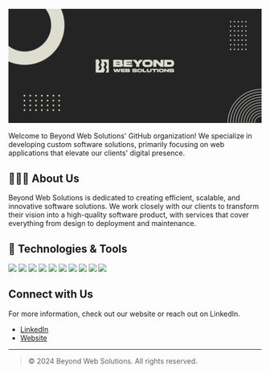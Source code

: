 ![Beyond Web Solutions Logo](../assets/banner.jpg)

Welcome to Beyond Web Solutions' GitHub organization! We specialize in developing custom software solutions, primarily focusing on web applications that elevate our clients' digital presence.

## 🧑🏻‍💻 About Us
Beyond Web Solutions is dedicated to creating efficient, scalable, and innovative software solutions. We work closely with our clients to transform their vision into a high-quality software product, with services that cover everything from design to deployment and maintenance.

## 🔧 Technologies & Tools
![](https://img.shields.io/badge/Code-TypeScript-informational?style=flat&logo=typescript&logoColor=white&color=DDDDD0)
![](https://img.shields.io/badge/Code-NEXT.js-informational?style=flat&logo=next.js&logoColor=white&color=DDDDD0)
![](https://img.shields.io/badge/Code-NestJS-informational?style=flat&logo=nestjs&logoColor=white&color=DDDDD0)
![](https://img.shields.io/badge/Code-React-informational?style=flat&logo=react&logoColor=white&color=DDDDD0)
![](https://img.shields.io/badge/Tools-PostgreSQL-informational?style=flat&logo=postgresql&logoColor=white&color=DDDDD0)
![](https://img.shields.io/badge/Tools-Supabase-informational?style=flat&logo=supabase&logoColor=white&color=DDDDD0)
![](https://img.shields.io/badge/Tools-Docker-informational?style=flat&logo=docker&logoColor=white&color=DDDDD0)
![](https://img.shields.io/badge/Editor-JetBrains-informational?style=flat&logo=jetbrains&logoColor=white&color=DDDDD0)
![](https://img.shields.io/badge/Hosting-Vercel-informational?style=flat&logo=vercel&logoColor=white&color=DDDDD0)
![](https://img.shields.io/badge/Hosting-Cloudflare-informational?style=flat&logo=cloudflare&logoColor=white&color=DDDDD0)

## Connect with Us
For more information, check out our website or reach out on LinkedIn.

- [LinkedIn](https://www.linkedin.com/company/beyond-web-solutions-nl)
- [Website](https://www.beyond-web.com)
---

> © 2024 Beyond Web Solutions. All rights reserved.
